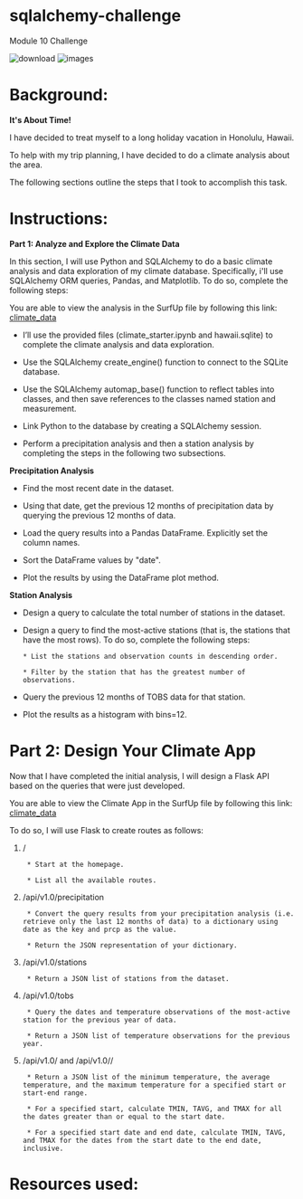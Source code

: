 # sqlalchemy-challenge
Module 10 Challenge

![download](https://github.com/KrissinaW/sqlalchemy-challenge/assets/162597320/9b057a58-0b00-428f-af98-65a8d5ca75c4)
![images](https://github.com/KrissinaW/sqlalchemy-challenge/assets/162597320/c5848f45-dd63-48cb-b979-13c5c23b2152)


# **Background**: 

**It's About Time!**

I have decided to treat myself to a long holiday vacation in Honolulu, Hawaii. 

To help with my trip planning, I have decided to do a climate analysis about the area. 

The following sections outline the steps that I took to accomplish this task.

# **Instructions:**

**Part 1: Analyze and Explore the Climate Data**

In this section, I will use Python and SQLAlchemy to do a basic climate analysis and data exploration of my climate database. Specifically, i'll use SQLAlchemy ORM queries, Pandas, and Matplotlib. To do so, complete the following steps:

You are able to view the analysis in the SurfUp file by following this link: [climate_data](SurfsUp/climate_data.ipynb)

- I’ll use the provided files (climate_starter.ipynb and hawaii.sqlite) to complete the climate analysis and data exploration.

- Use the SQLAlchemy create_engine() function to connect to the SQLite database.

- Use the SQLAlchemy automap_base() function to reflect tables into classes, and then save references to the classes named station and measurement.

- Link Python to the database by creating a SQLAlchemy session.

- Perform a precipitation analysis and then a station analysis by completing the steps in the following two subsections.

**Precipitation Analysis**

* Find the most recent date in the dataset.

* Using that date, get the previous 12 months of precipitation data by querying the previous 12 months of data.

* Load the query results into a Pandas DataFrame. Explicitly set the column names.

* Sort the DataFrame values by "date".

* Plot the results by using the DataFrame plot method.
  
**Station Analysis**

* Design a query to calculate the total number of stations in the dataset.

* Design a query to find the most-active stations (that is, the stations that have the most rows). To do so, complete the following steps:

      * List the stations and observation counts in descending order.

      * Filter by the station that has the greatest number of observations.

* Query the previous 12 months of TOBS data for that station.

* Plot the results as a histogram with bins=12.

# **Part 2: Design Your Climate App**
Now that I have completed the initial analysis, I will design a Flask API based on the queries that were just developed. 

You are able to view the Climate App in the SurfUp file by following this link: [climate_data](SurfsUp/Climate_app.py)

To do so, I will use Flask to create routes as follows:

1. /

        * Start at the homepage.

        * List all the available routes.

2. /api/v1.0/precipitation

        * Convert the query results from your precipitation analysis (i.e. retrieve only the last 12 months of data) to a dictionary using date as the key and prcp as the value.

        * Return the JSON representation of your dictionary.

3. /api/v1.0/stations

        * Return a JSON list of stations from the dataset.

4. /api/v1.0/tobs

        * Query the dates and temperature observations of the most-active station for the previous year of data.

        * Return a JSON list of temperature observations for the previous year.

5. /api/v1.0/<start> and /api/v1.0/<start>/<end>

        * Return a JSON list of the minimum temperature, the average temperature, and the maximum temperature for a specified start or start-end range.

        * For a specified start, calculate TMIN, TAVG, and TMAX for all the dates greater than or equal to the start date.

        * For a specified start date and end date, calculate TMIN, TAVG, and TMAX for the dates from the start date to the end date, inclusive.

# **Resources used:** 


